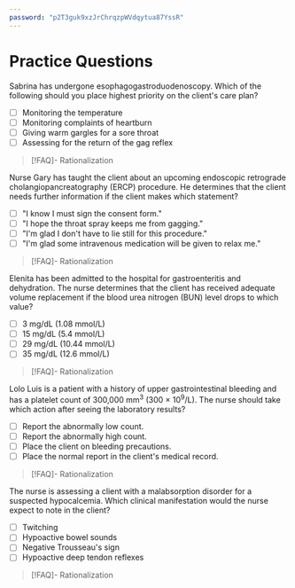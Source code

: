 ```yaml
---
password: "p2T3guk9xzJrChrqzpWVdqytua87YssR"
---
```

# Practice Questions
Sabrina has undergone esophagogastroduodenoscopy. Which of the following should you place highest priority on the client's care plan?
- [ ] Monitoring the temperature
- [ ] Monitoring complaints of heartburn
- [ ] Giving warm gargles for a sore throat
- [ ] Assessing for the return of the gag reflex
>[!FAQ]- Rationalization
>

Nurse Gary has taught the client about an upcoming endoscopic retrograde cholangiopancreatography (ERCP) procedure. He determines that the client needs further information if the client makes which statement?
- [ ] "I know I must sign the consent form."
- [ ] "I hope the throat spray keeps me from gagging."
- [ ] "I'm glad I don't have to lie still for this procedure."
- [ ] "I'm glad some intravenous medication will be given to relax me."
>[!FAQ]- Rationalization
>

Elenita has been admitted to the hospital for gastroenteritis and dehydration. The nurse determines that the client has received adequate volume replacement if the blood urea nitrogen (BUN) level drops to which value?
- [ ] 3 mg/dL (1.08 mmol/L)
- [ ] 15 mg/dL (5.4 mmol/L)
- [ ] 29 mg/dL (10.44 mmol/L)
- [ ] 35 mg/dL (12.6 mmol/L)
>[!FAQ]- Rationalization
>

Lolo Luis is a patient with a history of upper gastrointestinal bleeding and has a platelet count of 300,000 mm<sup>3</sup> (300 × 10<sup>9</sup>/L). The nurse should take which action after seeing the laboratory results?
- [ ] Report the abnormally low count.
- [ ] Report the abnormally high count.
- [ ] Place the client on bleeding precautions.
- [ ] Place the normal report in the client's medical record.
>[!FAQ]- Rationalization
>

The nurse is assessing a client with a malabsorption disorder for a suspected hypocalcemia. Which clinical manifestation would the nurse expect to note in the client?
- [ ] Twitching
- [ ] Hypoactive bowel sounds
- [ ] Negative Trousseau's sign
- [ ] Hypoactive deep tendon reflexes
>[!FAQ]- Rationalization
>
